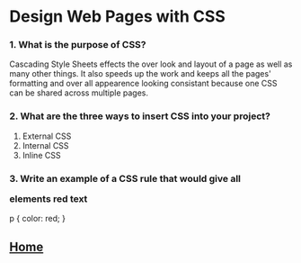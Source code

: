 # Design Web Pages with CSS

### 1. What is the purpose of CSS?
Cascading Style Sheets effects the over look and layout of a page as well as many other things. It also speeds up the work and keeps all the pages' formatting and over all appearence looking consistant because one CSS can be shared across multiple pages.

### 2. What are the three ways to insert CSS into your project?
1. External CSS
2. Internal CSS
3. Inline CSS

### 3. Write an example of a CSS rule that would give all <p> elements red text
p {
    color: red;
}

## [Home](/readme.md)